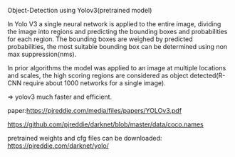 Object-Detection using Yolov3(pretrained model) 

In Yolo V3 a single neural network is applied to the entire image, dividing the image into 
regions and predicting the bounding boxes and probabilities for each region. The bounding 
boxes are weighed by predicted probabilities, the most suitable bounding box can be 
determined using non max suppression(nms).

In prior algorithms the model was applied to an image at multiple locations and scales, the high scoring regions are considered as object detected(R-CNN require about 
1000 networks for a single image).

=> yolov3 much faster and efficient.

paper:https://pjreddie.com/media/files/papers/YOLOv3.pdf

https://github.com/pjreddie/darknet/blob/master/data/coco.names

pretrained weights and cfg files can be downloaded: https://pjreddie.com/darknet/yolo/
